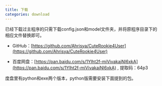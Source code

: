 ```yaml
---
title: 下载
categories: download
---
```

已经下载过主程序的只需下载config.json和model文件夹，并将原程序目录下的相应文件替换即可。

- GitHub：[https://github.com/Ahrisya/CuteRookie4User](https://github.com/Ahrisya/CuteRookie4User)

- 百度网盘：[https://pan.baidu.com/s/1Ylht2f-miVivakajNl6xkA](https://pan.baidu.com/s/1Ylht2f-miVivakajNl6xkA) , 提取码：64p3

度盘里有python和exe两个版本，python版需要安装下面提到的包。

